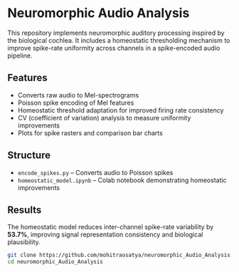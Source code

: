 # Neuromorphic Audio Analysis

This repository implements neuromorphic auditory processing inspired by the biological cochlea. It includes a homeostatic thresholding mechanism to improve spike-rate uniformity across channels in a spike-encoded audio pipeline.

## Features
- Converts raw audio to Mel-spectrograms
- Poisson spike encoding of Mel features
- Homeostatic threshold adaptation for improved firing rate consistency
- CV (coefficient of variation) analysis to measure uniformity improvements
- Plots for spike rasters and comparison bar charts

## Structure
- `encode_spikes.py` – Converts audio to Poisson spikes
- `homeostatic_model.ipynb` – Colab notebook demonstrating homeostatic improvements


## Results
The homeostatic model reduces inter-channel spike-rate variability by **53.7%**, improving signal representation consistency and biological plausibility.


```bash
git clone https://github.com/mohitraosatya/neuromorphic_Audio_Analysis.git
cd neuromorphic_Audio_Analysis

